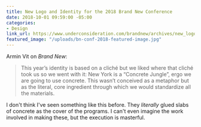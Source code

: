 ```yaml
---
title: New Logo and Identity for the 2018 Brand New Conference
date: 2018-10-01 09:59:00 -05:00
categories:
- Design
link_url: https://www.underconsideration.com/brandnew/archives/new_logo_and_identity_for_2018_brand_new_conference_by_underconsideration.php
featured_image: "/uploads/bn-conf-2018-featured-image.jpg"
---
```


Armin Vit on *Brand New*:

> This year’s identity is based on a cliché but we liked where that cliché took us so we went with it: New York is a “Concrete Jungle”, ergo we are going to use concrete. This wasn’t conceived as a metaphor but as the literal, core ingredient through which we would standardize all the materials.

I don't think I've seen something like this before. They *literally* glued slabs of concrete as the cover of the programs. I can't even imagine the work involved in making these, but the execution is masterful.
